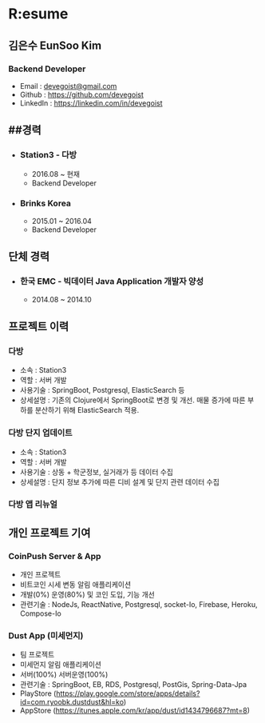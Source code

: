 # R:esume
## 김은수 EunSoo Kim
### Backend Developer
* Email : devegoist@gmail.com
* Github : https://github.com/devegoist
* LinkedIn : https://linkedin.com/in/devegoist

##경력
---
* ### Station3 - 다방
    * 2016.08 ~ 현재
    * Backend Developer

* ### Brinks Korea
    * 2015.01 ~ 2016.04
    * Backend Developer

## 단체 경력
* ### 한국 EMC - 빅데이터 Java Application 개발자 양성
    * 2014.08 ~ 2014.10

## 프로젝트 이력
### 다방 
* 소속 : Station3
* 역할 : 서버 개발
* 사용기술 : SpringBoot, Postgresql, ElasticSearch 등
* 상세설명 : 기존의 Clojure에서 SpringBoot로 변경 및 개선. 매물 증가에 따른 부하를 분산하기 위해 ElasticSearch 적용.

### 다방 단지 업데이트
* 소속 : Station3
* 역할 : 서버 개발
* 사용기술 : 상동 + 학군정보, 실거래가 등 데이터 수집
* 상세설명 : 단지 정보 추가에 따른 디비 설계 및 단지 관련 데이터 수집

### 다방 앱 리뉴얼


## 개인 프로젝트 기여
### CoinPush Server & App
* 개인 프로젝트
* 비트코인 시세 변동 알림 애플리케이션
* 개발(0%) 운영(80%) 및 코인 도입, 기능 개선
* 관련기술 : NodeJs, ReactNative, Postgresql, socket-Io, Firebase, Heroku, Compose-Io

### Dust App (미세먼지)
* 팀 프로젝트
* 미세먼지 알림 애플리케이션
* 서버(100%) 서버운영(100%)
* 관련기술 : SpringBoot, EB, RDS, Postgresql, PostGis, Spring-Data-Jpa
* PlayStore (https://play.google.com/store/apps/details?id=com.ryoobk.dustdust&hl=ko)
* AppStore (https://itunes.apple.com/kr/app/dust/id1434796687?mt=8)






